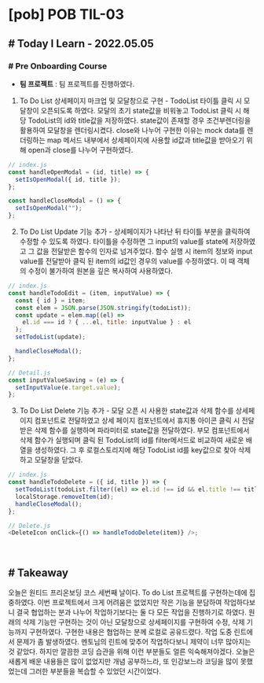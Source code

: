 # [pob] POB TIL-03

## # Today I Learn - 2022.05.05

### # Pre Onboarding Course

- **팀 프로젝트** : 팀 프로젝트를 진행하였다.

1. To Do List 상세페이지 마크업 및 모달창으로 구현 - TodoList 타이틀 클릭 시 모달창이 오픈되도록 하였다. 모달의 초기 state값을 비워놓고 TodoList 클릭 시 해당 TodoList의 id와 title값을 저장하였다. state값이 존재할 경우 조건부렌더링을 활용하여 모달창을 렌더링시켰다. close와 나누어 구현한 이유는 mock data를 렌더링하는 map 메서드 내부에서 상세페이지에 사용할 id값과 title값을 받아오기 위해 open과 close를 나누어 구현하였다.

```javascript
// index.js
const handleOpenModal = (id, title) => {
  setIsOpenModal({ id, title });
};

const handleCloseModal = () => {
  setIsOpenModal("");
};
```

2. To Do List Update 기능 추가 - 상세페이지가 나타난 뒤 타이틀 부분을 클릭하여 수정할 수 있도록 하였다. 타이틀을 수정하면 그 input의 value를 state에 저장하였고 그 값을 전달받은 함수의 인자로 넘겨주었다. 함수 실행 시 item의 정보와 input value를 전달받아 클릭 된 item의 id값인 경우의 value를 수정하였다. 이 때 객체의 수정이 불가하여 원본을 깊은 복사하여 사용하였다.

```js
// index.js
const handleTodoEdit = (item, inputValue) => {
  const { id } = item;
  const elem = JSON.parse(JSON.stringify(todoList));
  const update = elem.map((el) =>
    el.id === id ? { ...el, title: inputValue } : el
  );
  setTodoList(update);

  handleCloseModal();
};

// Detail.js
const inputValueSaving = (e) => {
  setInputValue(e.target.value);
};
```

3. To Do List Delete 기능 추가 - 모달 오픈 시 사용한 state값과 삭제 함수를 상세페이지 컴포넌트로 전달하였고 상세 페이지 컴포넌트에서 휴지통 아이콘 클릭 시 전달받은 삭제 함수를 실행하며 파라미터로 state값을 전달하였다. 부모 컴포넌트에서 삭제 함수가 실행되며 클릭 된 TodoList의 id를 filter메서드로 비교하여 새로운 배열을 생성하였다. 그 후 로컬스토리지에 해당 TodoList id를 key값으로 찾아 삭제하고 모달창을 닫았다.

```js
// index.js
const handleTodoDelete = ({ id, title }) => {
  setTodoList(todoList.filter((el) => el.id !== id && el.title !== title));
  localStorage.removeItem(id);
  handleCloseModal();
};

// Delete.js
<DeleteIcon onClick={() => handleTodoDelete(item)} />;
```

<br>

## # Takeaway

오늘은 원티드 프리온보딩 코스 세번째 날이다. To do List 프로젝트를 구현하는데에 집중하였다. 이번 프로젝트에서 크게 어려움은 없었지만 작은 기능을 분담하여 작업하다보니 결국 협업하는 분과 나누어 작업하기보다는 둘 다 모든 작업을 진행하기로 하였다. 원래의 삭제 기능만 구현하는 것이 아닌 모달창으로 상세페이지를 구현하여 수정, 삭제 기능까지 구현하였다. 구현한 내용은 협업하는 분께 로컬로 공유드렸다. 작업 도중 린트에서 문제가 좀 발생하였다. 멘토님의 린트에 맞추어 작업하다보니 제약이 너무 많아지는 것 같았다. 하지만 깔끔한 코딩 습관을 위해 이런 부분들도 얼른 익숙해져야겠다. 오늘은 새롭게 배운 내용들은 많이 없었지만 개념 공부하느라, 또 인강보느라 코딩을 많이 못했었는데 그러한 부분들을 복습할 수 있었던 시간이었다.
